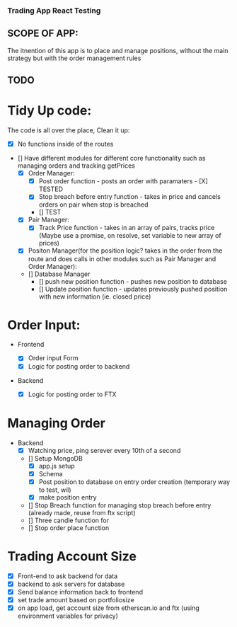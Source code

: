 ### Trading App React Testing

## SCOPE OF APP:

The itnention of this app is to place and manage positions, without the main strategy but with the order management rules

## TODO

# Tidy Up code:

The code is all over the place, Clean it up:

- [x] No functions inside of the routes
- [] Have different modules for different core functionality such as managing orders and tracking getPrices
  - [x] Order Manager:
    - [x] Post order function - posts an order with paramaters - [X] TESTED
    - [x] Stop breach before entry function - takes in price and cancels orders on pair when stop is breached
    - [] TEST
  - [x] Pair Manager:
    - [x] Track Price function - takes in an array of pairs, tracks price (Maybe use a promise, on resolve, set variable to new array of prices)
  - [x] Positon Manager(for the position logic? takes in the order from the route and does calls in other modules such as Pair Manager and Order Manager):
  - [] Database Manager
    - [] push new position function - pushes new position to database
    - [] Update position function - updates previously pushed position with new information (ie. closed price)

# Order Input:

- Frontend

  - [x] Order input Form
  - [x] Logic for posting order to backend

- Backend
  - [x] Logic for posting order to FTX

# Managing Order

- Backend
  - [x] Watching price, ping serever every 10th of a second
  - [] Setup MongoDB
    - [x] app.js setup
    - [x] Schema
    - [x] Post position to database on entry order creation (temporary way to test, wil)
    - [x] make position entry
  - [] Stop Breach function for managing stop breach before entry (already made, reuse from ftx script)
  - [] Three candle function for
  - [] Stop order place function

# Trading Account Size

- [x] Front-end to ask backend for data
- [x] backend to ask servers for database
- [x] Send balance information back to frontend
- [x] set trade amount based on portfoliosize
- [x] on app load, get account size from etherscan.io and ftx (using environment variables for privacy)
